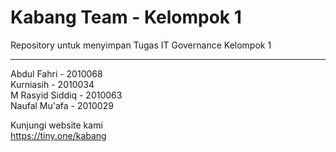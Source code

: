 # Kabang Team - Kelompok 1
Repository untuk menyimpan Tugas IT Governance Kelompok 1

---

Abdul Fahri  - 2010068 <br>
Kurniasih - 2010034 <br>
M Rasyid Siddiq - 2010063 <br>
Naufal Mu'afa - 2010029 <br>

Kunjungi website kami <br> 
https://tiny.one/kabang

